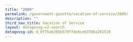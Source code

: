 ```yaml
---
title: "2009"
permalink: /government-gazette/vacation-of-service/2009/
description: ""
third_nav_title: Vacation of Service
layout: datagovsg-v2-search
datagovsg-id: d_0f75a6385b579ffde6ce63786a281518
---
```

